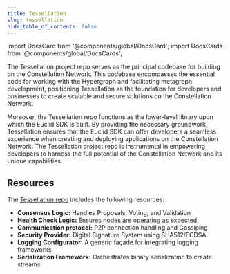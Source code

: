 ```yaml
---
title: Tessellation
slug: tessellation
hide_table_of_contents: false
---
```


import DocsCard from '@components/global/DocsCard';
import DocsCards from '@components/global/DocsCards';

<intro-end />

The Tessellation project repo serves as the principal codebase for building on the Constellation Network. This codebase encompasses the essential code for working with the Hypergraph and facilitating metagraph development, positioning Tessellation as the foundation for developers and businesses to create scalable and secure solutions on the Constellation Network.

Moreover, the Tessellation repo functions as the lower-level library upon which the Euclid SDK is built. By providing the necessary groundwork, Tessellation ensures that the Euclid SDK can offer developers a seamless experience when creating and deploying applications on the Constellation Network. The Tessellation project repo is instrumental in empowering developers to harness the full potential of the Constellation Network and its unique capabilities.

## Resources
The [Tessellation repo](https://github.com/Constellation-Labs/tessellation) includes the following resources:

- **Consensus Logic:** Handles Proposals, Voting, and Validation
- **Health Check Logic:** Ensures nodes are operating as expected
- **Communication protocol:** P2P connection handling and Gossiping
- **Security Provider:** Digital Signature System using SHA512/ECDSA
- **Logging Configurator:** A generic façade for integrating logging frameworks
- **Serialization Framework:** Orchestrates binary serialization to create streams
